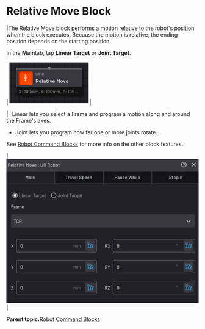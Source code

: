 # Relative Move Block

|The Relative Move block performs a motion relative to the robot's position when the block executes. Because the motion is relative, the ending position depends on the starting position.

In the **Main**tab, tap **Linear Target** or **Joint Target**.

|![](../../../../_Media/ForgeOS-5-x/BlockGlossary-5-x/Robot_Command_Blocks/Robot_command_block_path_relative_move_5-x.png)|

|-   Linear lets you select a Frame and program a motion along and around the Frame's axes.

-   Joint lets you program how far one or more joints rotate.

See [Robot Command Blocks](robot_command_blocks.md) for more info on the other block features.

|![](../../../../_Media/ForgeOS-5-x/BlockGlossary-5-x/Robot_Command_Blocks/robot-command-blocks-relative-move-main-20220916-5.3-jlh-001.png)|

**Parent topic:**[Robot Command Blocks](../../6-Task-Canvas-App/Block_Glossary/robot_command_blocks.md)

